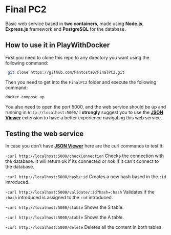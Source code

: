 # Final PC2

Basic web service based in **two containers**, made using **Node.js**, **Express.js** framework and **PostgreSQL** for the database.


## How to use it in PlayWithDocker

First you need to clone this repo to any directory you want using the following command:
```sh
 git clone https://github.com/Pantosta0/FinalPC2.git
 ```
Then you need to get into the `FinalPC2` folder and execute the following command:
```sh
docker-compose up
```
You also need to open the port 5000, and the web service should be up and running in `http://localhost:5000/`
I **strongly** suggest you to use the [**JSON Viewer**](https://chrome.google.com/webstore/detail/json-viewer/gbmdgpbipfallnflgajpaliibnhdgobh?hl=es) extension to have a better experience navigating this web service.

##  Testing the web service
In case you don't have [**JSON Viewer**](https://chrome.google.com/webstore/detail/json-viewer/gbmdgpbipfallnflgajpaliibnhdgobh?hl=es) here are the curl commands to test it:

-`curl http://localhost:5000/checkConnection` Checks the connection with the database. It will return ok if its connected or nok if it can't connect to the database.

-`curl http://localhost:5000/hash/:id` Creates a new hash based in the `:id` introduced.

-`curl http://localhost:5000/validate/:id?hash=:hash` Validates if the `:hash` introduced is assigned to the `:id` introduced.

-`curl http://localhost:5000/stable` Shows the S table.

-`curl http://localhost:5000/atable` Shows the A table.

-`curl http://localhost:5000/delete` Deletes all the content in both tables.
